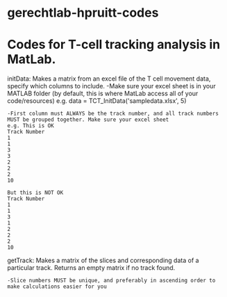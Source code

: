 # gerechtlab-hpruitt-codes

# Codes for T-cell tracking analysis in MatLab. 
initData: Makes a matrix from an excel file of the T cell movement data, specify which columns to include. 
    -Make sure your excel sheet is in your MATLAB folder (by default, this is where MatLab access all of your code/resources)
    e.g. data = TCT_InitData('sampledata.xlsx', 5)
    
    -First column must ALWAYS be the track number, and all track numbers MUST be grouped together. Make sure your excel sheet 
    e.g. This is OK
    Track Number
    1
    1
    3
    3
    2
    2
    2
    10
    
    But this is NOT OK
    Track Number
    1
    1
    3
    1
    2
    2
    2
    10
getTrack: Makes a matrix of the slices and corresponding data of a particular track. Returns an empty matrix if no track found.
    
    -Slice numbers MUST be unique, and preferably in ascending order to make calculations easier for you
    
            

